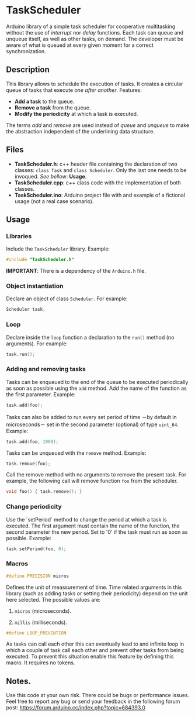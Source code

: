 # TaskScheduler
Arduino library of a simple task scheduler for cooperative multitasking without the use of *interrupt* nor *delay* functions. Each task can queue and unqueue itself, as well as other tasks, on demand. The developer must be aware of what is queued at every given moment for a correct synchronization.
## Description
This library allows to schedule the execution of tasks. It creates a circular queue of tasks that execute *one after another*. Features:
- **Add a task** to the queue.
- **Remove a task** from the queue.
- **Modify the periodicity** at which a task is executed.

The terms *add* and *remove* are used instead of *queue* and *unqueue* to make the abstraction independent of the underlining data structure.
## Files
- **TaskScheduler.h**: c++ header file containing the declaration of two classes: `class Task` and `class Scheduler`. Only the last one needs to be invoqued. *See bellow*: **Usage**.
- **TaskScheduler.cpp**: c++ class code with the implementation of both classes.
- **TaskScheduler.ino**: Arduino project file with and example of a fictional usage (not a real case scenario).
## Usage
### Libraries
Include the `TaskScheduler` library. Example:
```cpp
#include "TaskScheduler.h"
```
**IMPORTANT**: There is a dependency of the `Arduino.h` file.
### Object instantiation
Declare an object of class `Scheduler`. For example:
```cpp
Scheduler task;
```
### Loop
Declare inside the `loop` function a declaration to the `run()` method (no arguments). For example:
```cpp
task.run();
```
### Adding and removing tasks
Tasks can be enqueued to the end of the queue to be executed periodically as soon as possible using the `add` method. Add the name of the function as the first parameter. Example:
```cpp
task.add(foo);
```
Tasks can also be added to run every set period of time －by default in microseconds－ set in the second parameter (optional) of type `uint_64`. Example:
```cpp
task.add(foo, 1000);
```
Tasks can be unqueued with the `remove` method. Example:
```cpp
task.remove(foo);
```
Call the remove method with no arguments to remove the present task. For example, the following call will remove function `foo` from the scheduler.
```cpp
void foo() { task.remove(); }
```
### Change periodicity
Use the ´setPeriod´ method to change the period at which a task is executed. The first argument must contain the name of the function, the second parameter the new period. Set to '0' if the task must run as soon as possible. Example:
```cpp
task.setPeriod(foo, 0);
```
### Macros
```cpp
#define PRECISION micros
```
Defines the unit of meassurement of time. Time related arguments in this library (such as adding tasks or setting their periodicity) depend on the unit here selected. The possible values are:
1. `micros` (microseconds).

2. `millis` (milliseconds).
```cpp
#define LOOP_PREVENTION
```
As tasks can call each other this can eventually lead to and infinite loop in which a couple of task call each other and prevent other tasks from being executed. To prevent this situation enable this feature by defining this macro. It requires no tokens.
## Notes.
Use this code at your own risk. There could be bugs or performance issues. Feel free to report any bug or send your feedback in the following forum post: https://forum.arduino.cc/index.php?topic=684393.0

